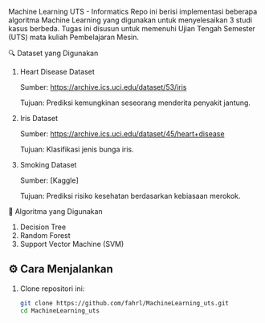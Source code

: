 Machine Learning UTS - Informatics
Repo ini berisi implementasi beberapa algoritma Machine Learning yang digunakan untuk menyelesaikan 3 studi kasus berbeda. Tugas ini disusun untuk memenuhi Ujian Tengah Semester (UTS) mata kuliah Pembelajaran Mesin.

🔍 Dataset yang Digunakan

1. Heart Disease Dataset
   
    Sumber: https://archive.ics.uci.edu/dataset/53/iris
   
    Tujuan: Prediksi kemungkinan seseorang menderita penyakit jantung.

2. Iris Dataset
   
    Sumber: https://archive.ics.uci.edu/dataset/45/heart+disease
   
    Tujuan: Klasifikasi jenis bunga iris.

3. Smoking Dataset
   
    Sumber: [Kaggle]
   
    Tujuan: Prediksi risiko kesehatan berdasarkan kebiasaan merokok.

🧠 Algoritma yang Digunakan
1. Decision Tree
2. Random Forest
3. Support Vector Machine (SVM)

## ⚙️ Cara Menjalankan

1. Clone repositori ini:
   ```bash
   git clone https://github.com/fahrl/MachineLearning_uts.git
   cd MachineLearning_uts

